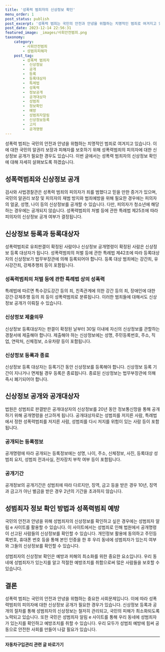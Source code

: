 ```yaml
---
title: '성폭력 범죄자의 신상정보 확인'
menu_order: 1
post_status: publish
post_excerpt: '성폭력 범죄는 국민의 안전과 안녕을 위협하는 치명적인 범죄로 여겨지고 있습니다. 이에 대한 국민의 알권리 보장과 피해자를 보호하기 위해 성폭력범죄의 피의자에 대한 신상정보 공개가 필요한 경우도 있습니다. 이번 글에서는 성폭력 범죄자의 신상정보 확인에 대해 자세히 살펴보도록 하겠습니다.'
post_date: 2023-12-14 22:56:31
featured_image: _images/사회안전범죄.png
taxonomy:
    category:
        - 사회안전범죄
        - 성범죄피해자
    post_tag:
        - 성폭력 범죄자
        -  신상정보
        -  공개
        -  등록
        -  등록대상자
        -  특례법
        -  성폭력
        -  정보공개
        -  공개대상자
        -  성범죄
        -  정보확인
        -  예방
        -  성범죄자알림
        -  신상정보등록
        -  고지
        -  공개명령
---
```



성폭력 범죄는 국민의 안전과 안녕을 위협하는 치명적인 범죄로 여겨지고 있습니다. 이에 대한 국민의 알권리 보장과 피해자를 보호하기 위해 성폭력범죄의 피의자에 대한 신상정보 공개가 필요한 경우도 있습니다. 이번 글에서는 성폭력 범죄자의 신상정보 확인에 대해 자세히 살펴보도록 하겠습니다. 

## 성폭력범죄와 신상정보 공개

검사와 사법경찰관은 성폭력 범죄의 피의자가 죄를 범했다고 믿을 만한 증거가 있으며, 국민의 알권리 보장 및 피의자의 재범 방지와 범죄예방을 위해 필요한 경우에는 피의자의 얼굴, 성명, 나이 등의 신상정보를 공개할 수 있습니다. 다만, 피의자가 청소년에 해당하는 경우에는 공개되지 않습니다. 성폭력범죄의 처벌 등에 관한 특례법 제25조에 따라 피의자의 신상정보 공개 여부가 결정됩니다.

## 신상정보 등록과 등록대상자

성폭력범죄로 유죄판결이 확정된 사람이나 신상정보 공개명령이 확정된 사람은 신상정보 등록 대상자가 됩니다. 성폭력범죄의 처벌 등에 관한 특례법 제42조에 따라 등록대상자의 신상정보가 법무부장관에 의해 등록되어야 합니다. 등록 대상 범죄에는 강간죄, 유사강간죄, 강제추행죄 등이 포함됩니다.

### 성폭력범죄의 처벌 등에 관한 특례법 상의 성폭력

특례법에 따르면 특수강도강간 등의 죄, 친족관계에 의한 강간 등의 죄, 장애인에 대한 강간·강제추행 등의 죄 등이 성폭력범죄로 분류됩니다. 이러한 범죄들에 대해서도 신상정보 공개가 이뤄질 수 있습니다.

### 신상정보 제출의무

신상정보 등록대상자는 판결이 확정된 날부터 30일 이내에 자신의 신상정보를 관할하는 경찰서에 제출해야 합니다. 제출해야 하는 신상정보에는 성명, 주민등록번호, 주소, 직업, 연락처, 신체정보, 소유차량 등이 포함됩니다.

### 신상정보 등록과 종료

신상정보 등록 대상자는 등록기간 동안 신상정보를 등록해야 합니다. 신상정보 등록 기간이 지나거나 면제될 경우 등록은 종료됩니다. 종료된 신상정보는 법무부장관에 의해 즉시 폐기되어야 합니다.

## 신상정보 공개와 공개대상자

법원은 성범죄로 판결받은 공개대상자의 신상정보를 20년 동안 정보통신망을 통해 공개하기 위해 공개명령을 선고하게 됩니다. 공개대상자로는 성범죄를 저지른 사람, 특례법에서 정한 성폭력범죄를 저지른 사람, 성범죄를 다시 저지를 위험이 있는 사람 등이 포함됩니다.

### 공개되는 등록정보

공개명령에 따라 공개되는 등록정보에는 성명, 나이, 주소, 신체정보, 사진, 등록대상 성범죄 요지, 성범죄 전과사실, 전자장치 부착 여부 등이 포함됩니다.

### 공개기간

공개정보의 공개기간은 성범죄에 따라 다르지만, 징역, 금고 등을 받은 경우 10년, 징역과 금고가 아닌 벌금을 받은 경우 2년의 기간을 초과하지 않습니다. 

## 성범죄자 정보 확인 방법과 성폭력범죄 예방

국민의 안전과 안녕을 위해 성범죄자의 신상정보를 확인하고 싶은 경우에는 성범죄자 알림 e 사이트를 활용할 수 있습니다. 이 사이트에서는 성범죄로 인해 법원에서 공개명령이 선고된 사람들의 신상정보를 확인할 수 있습니다. 개인정보 활용에 동의하고 주민등록번호, 휴대폰 번호 등을 통해 본인 인증을 한 후 우리 동네에 성범죄자가 있는지 여부와 그들의 신상정보를 확인할 수 있습니다.

성범죄자의 신상정보 확인은 예방과 피해의 최소화를 위한 중요한 요소입니다. 우리 동네에 성범죄자가 있는지를 알고 적절한 예방조치를 취함으로써 많은 사람들을 보호할 수 있습니다.

## 결론

성폭력 범죄는 국민의 안전과 안녕을 위협하는 중요한 사회문제입니다. 이에 따라 성폭력범죄의 피의자에 대한 신상정보 공개가 필요한 경우가 있습니다. 신상정보 등록과 공개의 절차를 통해 성범죄자의 신상정보는 철저히 관리되고, 국민의 피해가 최소화되도록 노력되고 있습니다. 또한 국민은 성범죄자 알림 e 사이트를 통해 우리 동네에 성범죄자가 있는지를 확인하고 예방조치를 취할 수 있습니다. 우리 모두가 성범죄 예방에 힘써 공동으로 안전한 사회를 만들어 나갈 필요가 있습니다.
<!-- wp:separator -->
<hr class="wp-block-separator has-alpha-channel-opacity"/>
<!-- /wp:separator -->

<!-- wp:group {"backgroundColor":"base","layout":{"type":"constrained"}} -->
<div class="wp-block-group has-base-background-color has-background"><!-- wp:paragraph {"align":"center","fontSize":"medium"} -->
<p class="has-text-align-center has-large-font-size"><strong>자동차구입관리 관련 글 바로가기</strong></p>
<!-- /wp:paragraph -->


<!-- wp:latest-posts
{"categories":[{"id":3655,"count":19,"description":"","link":"https://uknowlaw.com/category/%ec%9e%90%eb%8f%99%ec%b0%a8%ea%b5%ac%ec%9e%85%ea%b4%80%eb%a6%ac/","name":"자동차구입관리","slug":"자동차구입관리","taxonomy":"category","parent":0,"meta":[],"_links":{"self":[{"href":"https://uknowlaw.com/wp-json/wp/v2/categories/3655"}],"collection":[{"href":"https://uknowlaw.com/wp-json/wp/v2/categories"}],"about":[{"href":"https://uknowlaw.com/wp-json/wp/v2/taxonomies/category"}],"wp:post_type":[{"href":"https://uknowlaw.com/wp-json/wp/v2/posts?categories=3655"}],"curies":[{"name":"wp","href":"https://api.w.org/{rel}","templated":true}]}}],"postsToShow":100,"excerptLength":28,"postLayout":"grid","columns":2,"featuredImageAlign":"left","featuredImageSizeSlug":"large","fontSize":"small"} /--></div>
<!-- /wp:group -->